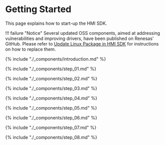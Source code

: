 # Getting Started

This page explains how to start-up the HMI SDK.

!!! failure "Notice"
	Several updated OSS components, aimed at addressing vulnerabilities and improving drivers, have been published on Renesas' GitHub.
	Please refer to [Update Linux Package in HMI SDK](../wiki/common_update-linux-package/) for instructions on how to replace them.


{% include "./_components/introduction.md" %}

{% include "./_components/step_01.md" %}

{% include "./_components/step_02.md" %}

{% include "./_components/step_03.md" %}

{% include "./_components/step_04.md" %}

{% include "./_components/step_05.md" %}

{% include "./_components/step_06.md" %}

{% include "./_components/step_07.md" %}

{% include "./_components/step_08.md" %}
